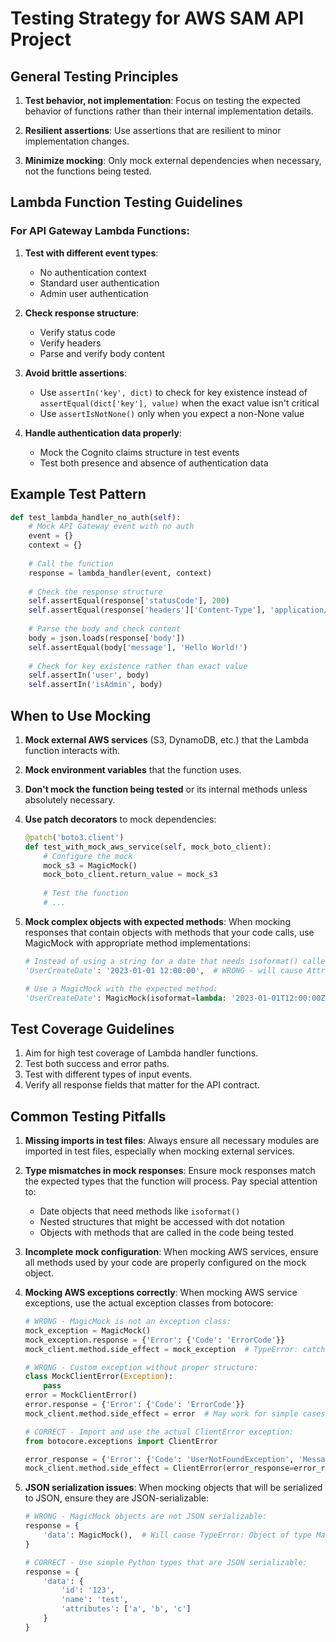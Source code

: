 # Testing Strategy for AWS SAM API Project

## General Testing Principles

1. **Test behavior, not implementation**: Focus on testing the expected behavior of functions rather than their internal implementation details.

2. **Resilient assertions**: Use assertions that are resilient to minor implementation changes.

3. **Minimize mocking**: Only mock external dependencies when necessary, not the functions being tested.

## Lambda Function Testing Guidelines

### For API Gateway Lambda Functions:

1. **Test with different event types**:
   - No authentication context
   - Standard user authentication
   - Admin user authentication

2. **Check response structure**:
   - Verify status code
   - Verify headers
   - Parse and verify body content

3. **Avoid brittle assertions**:
   - Use `assertIn('key', dict)` to check for key existence instead of `assertEqual(dict['key'], value)` when the exact value isn't critical
   - Use `assertIsNotNone()` only when you expect a non-None value

4. **Handle authentication data properly**:
   - Mock the Cognito claims structure in test events
   - Test both presence and absence of authentication data

## Example Test Pattern

```python
def test_lambda_handler_no_auth(self):
    # Mock API Gateway event with no auth
    event = {}
    context = {}
    
    # Call the function
    response = lambda_handler(event, context)
    
    # Check the response structure
    self.assertEqual(response['statusCode'], 200)
    self.assertEqual(response['headers']['Content-Type'], 'application/json')
    
    # Parse the body and check content
    body = json.loads(response['body'])
    self.assertEqual(body['message'], 'Hello World!')
    
    # Check for key existence rather than exact value
    self.assertIn('user', body)
    self.assertIn('isAdmin', body)
```

## When to Use Mocking

1. **Mock external AWS services** (S3, DynamoDB, etc.) that the Lambda function interacts with.

2. **Mock environment variables** that the function uses.

3. **Don't mock the function being tested** or its internal methods unless absolutely necessary.

4. **Use patch decorators** to mock dependencies:
   ```python
   @patch('boto3.client')
   def test_with_mock_aws_service(self, mock_boto_client):
       # Configure the mock
       mock_s3 = MagicMock()
       mock_boto_client.return_value = mock_s3
       
       # Test the function
       # ...
   ```

5. **Mock complex objects with expected methods**:
   When mocking responses that contain objects with methods that your code calls, use MagicMock with appropriate method implementations:
   ```python
   # Instead of using a string for a date that needs isoformat() called on it:
   'UserCreateDate': '2023-01-01 12:00:00',  # WRONG - will cause AttributeError
   
   # Use a MagicMock with the expected method:
   'UserCreateDate': MagicMock(isoformat=lambda: '2023-01-01T12:00:00Z'),  # CORRECT
   ```

## Test Coverage Guidelines

1. Aim for high test coverage of Lambda handler functions.
2. Test both success and error paths.
3. Test with different types of input events.
4. Verify all response fields that matter for the API contract.

## Common Testing Pitfalls

1. **Missing imports in test files**: Always ensure all necessary modules are imported in test files, especially when mocking external services.

2. **Type mismatches in mock responses**: Ensure mock responses match the expected types that the function will process. Pay special attention to:
   - Date objects that need methods like `isoformat()`
   - Nested structures that might be accessed with dot notation
   - Objects with methods that are called in the code being tested

3. **Incomplete mock configuration**: When mocking AWS services, ensure all methods used by your code are properly configured on the mock object.

4. **Mocking AWS exceptions correctly**: When mocking AWS service exceptions, use the actual exception classes from botocore:
   ```python
   # WRONG - MagicMock is not an exception class:
   mock_exception = MagicMock()
   mock_exception.response = {'Error': {'Code': 'ErrorCode'}}
   mock_client.method.side_effect = mock_exception  # TypeError: catching classes that do not inherit from BaseException is not allowed
   
   # WRONG - Custom exception without proper structure:
   class MockClientError(Exception):
       pass
   error = MockClientError()
   error.response = {'Error': {'Code': 'ErrorCode'}}
   mock_client.method.side_effect = error  # May work for simple cases but doesn't fully mimic AWS exceptions
   
   # CORRECT - Import and use the actual ClientError exception:
   from botocore.exceptions import ClientError
   
   error_response = {'Error': {'Code': 'UserNotFoundException', 'Message': 'User does not exist'}}
   mock_client.method.side_effect = ClientError(error_response=error_response, operation_name='OperationName')
   ```

5. **JSON serialization issues**: When mocking objects that will be serialized to JSON, ensure they are JSON-serializable:
   ```python
   # WRONG - MagicMock objects are not JSON serializable:
   response = {
       'data': MagicMock(),  # Will cause TypeError: Object of type MagicMock is not JSON serializable
   }
   
   # CORRECT - Use simple Python types that are JSON serializable:
   response = {
       'data': {
           'id': '123',
           'name': 'test',
           'attributes': ['a', 'b', 'c']
       }
   }
   ```